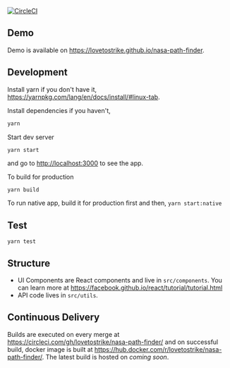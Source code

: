 [![CircleCI](https://circleci.com/gh/lovetostrike/nasa-path-finder.svg?style=svg)](https://circleci.com/gh/lovetostrike/nasa-path-finder)

## Demo
Demo is available on <https://lovetostrike.github.io/nasa-path-finder>.

## Development

Install yarn if you don't have it, <https://yarnpkg.com/lang/en/docs/install/#linux-tab>.

Install dependencies if you haven't,
```sh
yarn
```

Start dev server
```sh
yarn start
```
and go to <http://localhost:3000> to see the app.

To build for production
```
yarn build
```

To run native app, build it for production first and then,
```yarn start:native```

## Test
```yarn test```

## Structure

* UI Components are React components and live in ```src/components```.
  You can learn more at <https://facebook.github.io/react/tutorial/tutorial.html>
* API code lives in ```src/utils```.

## Continuous Delivery

Builds are executed on every merge at <https://circleci.com/gh/lovetostrike/nasa-path-finder/> and on successful build,
docker image is built at <https://hub.docker.com/r/lovetostrike/nasa-path-finder/>.
The latest build is hosted on *coming soon*.
